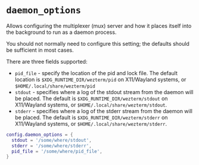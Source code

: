 # `daemon_options`

Allows configuring the multiplexer (mux) server and how it places itself into
the background to run as a daemon process.

You should not normally need to configure this setting; the defaults should
be sufficient in most cases.

There are three fields supported:
* `pid_file` - specify the location of the pid and lock file.  The default location is `$XDG_RUNTIME_DIR/wezterm/pid` on X11/Wayland systems, or `$HOME/.local/share/wezterm/pid`
* `stdout` - specifies where a log of the stdout stream from the daemon will be placed.  The default is `$XDG_RUNTIME_DIR/wezterm/stdout` on X11/Wayland systems, or `$HOME/.local/share/wezterm/stdout`.
* `stderr` - specifies where a log of the stderr stream from the daemon will be placed.  The default is `$XDG_RUNTIME_DIR/wezterm/stderr` on X11/Wayland systems, or `$HOME/.local/share/wezterm/stderr`.

```lua
config.daemon_options = {
  stdout = '/some/where/stdout',
  stderr = '/some/where/stderr',
  pid_file = '/some/where/pid_file',
}
```
